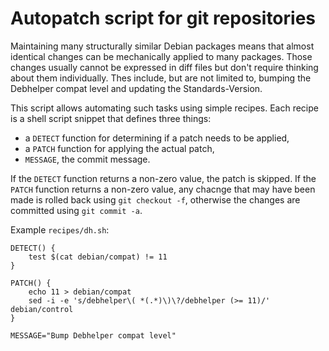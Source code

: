 # Autopatch script for git repositories

Maintaining many structurally similar Debian packages means that
almost identical changes can be mechanically applied to many packages.
Those changes usually cannot be expressed in diff files but don't
require thinking about them individually. Thes include, but are not
limited to, bumping the Debhelper compat level and updating the
Standards-Version.

This script allows automating such tasks using simple recipes. Each
recipe is a shell script snippet that  defines three things:

- a `DETECT` function for determining if a patch needs to be applied,
- a `PATCH` function for applying the actual patch,
- `MESSAGE`, the commit message. 

If the `DETECT` function returns a non-zero value, the patch is
skipped. If the `PATCH` function returns a non-zero value, any chacnge
that may have been made is rolled back using `git checkout -f`,
otherwise the changes are committed using `git commit -a`.

Example `recipes/dh.sh`:
```
DETECT() {
    test $(cat debian/compat) != 11
}

PATCH() {
    echo 11 > debian/compat
    sed -i -e 's/debhelper\( *(.*)\)\?/debhelper (>= 11)/' debian/control
}

MESSAGE="Bump Debhelper compat level"
```
